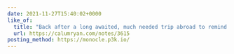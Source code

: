 ```yaml
---
date: 2021-11-27T15:40:02+0000
like_of:
  title: "Back after a long awaited, much needed trip abroad to remind me why the EU is such a great place to visit and live in, exploring the spectacular Rhineland following #btconf Düsseldorf 🇩🇪🇪🇺"
  url: https://calumryan.com/notes/3615
posting_method: https://monocle.p3k.io/
---
```

